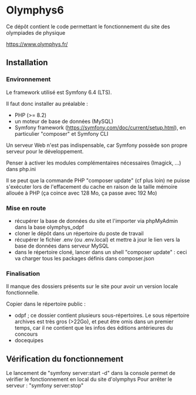 
# Olymphys6

Ce dépôt contient le code permettant le fonctionnement du site des olympiades de physique

https://www.olymphys.fr/


## Installation
### Environnement
Le framework utilisé est Symfony 6.4 (LTS).

Il faut donc installer au préalable :
- PHP (>= 8.2)
- un moteur de base de données (MySQL)
- Symfony framework (https://symfony.com/doc/current/setup.html), en particulier "composer" et Symfony CLI

Un serveur Web n'est pas indispensable, car Symfony possède son propre serveur pour le développement.

Penser à activer les modules complémentaires nécessaires (Imagick, ...) dans php.ini

Il se peut que la commande PHP "composer update" (cf plus loin) ne puisse s'exécuter lors de l'effacement du cache en raison de la taille mémoire allouée à PHP (ça coince avec 128 Mo, ça passe avec 192 Mo)



### Mise en route
- récupérer la base de données du site et l'importer via phpMyAdmin dans la base olymphys_odpf
- cloner le dépôt dans un répertoire du poste de travail
- récupérer le fichier .env (ou .env.local) et mettre à jour le lien vers la base de données dans  serveur MySQL
- dans le répertoire cloné, lancer dans un shell "composer update" : ceci va charger tous les packages définis dans composer.json
### Finalisation
Il manque des dossiers présents sur le site pour avoir un version locale fonctionnelle.

Copier dans le répertoire public :
- odpf ; ce dossier contient plusieurs sous-répertoires. Le sous répertoire archives est très gros (>22Go), et peut être omis dans un premier temps, car il ne contient que les infos des éditions antérieures du concours
- docequipes

## Vérification du fonctionnement
Le lancement de "symfony server:start -d" dans la console permet de vérifier le fonctionnement en local du site d'olymphys
Pour arrêter le serveur : "symfony server:stop"
